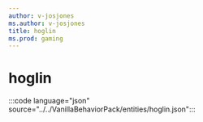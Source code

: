 ```yaml
---
author: v-josjones
ms.author: v-josjones
title: hoglin
ms.prod: gaming
---
```


# hoglin

:::code language="json" source="../../VanillaBehaviorPack/entities/hoglin.json":::
